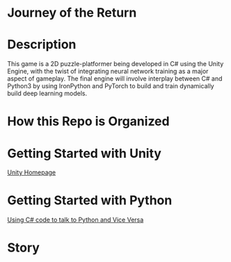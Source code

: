 # Journey of the Return

# Description

This game is a 2D puzzle-platformer being developed in C# using the Unity Engine, with the twist of integrating neural network training as a major aspect of gameplay. The final engine will involve interplay between C# and Python3 by using IronPython and PyTorch to build and train dynamically build deep learning models.

# How this Repo is Organized

# Getting Started with Unity
[Unity Homepage](https://unity.com)

# Getting Started with Python
[Using C# code to talk to Python and Vice Versa](https://www.codeproject.com/Articles/602112/Scripting-NET-Applications-with-IronPython)

# Story
